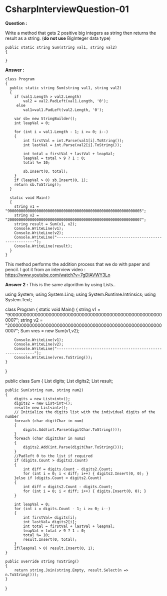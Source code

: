 # CsharpInterviewQuestion-01

**Question :**<br>

Write a method that gets 2 positive big integers as string then returns the result as a string. (**do not use** BigInteger data type)<br>

    public static string Sum(string val1, string val2)
    {
   
    }

**Answer :**<br>

    class Program
    {
      public static string Sum(string val1, string val2)
      {
        if (val1.Length > val2.Length)
            val2 = val2.PadLeft(val1.Length, '0');
         else
            val1=val1.PadLeft(val2.Length, '0');    

        var sb= new StringBuilder();
        int leapVal = 0;

        for (int i = val1.Length - 1; i >= 0; i--) 
        {
            int firstVal = int.Parse(val1[i].ToString());
            int lastVal = int.Parse(val2[i].ToString());

            int total = firstVal + lastVal + leapVal;
            leapVal = total > 9 ? 1 : 0;
            total %= 10;

            sb.Insert(0, total);
        }
        if (leapVal > 0) sb.Insert(0, 1);
        return sb.ToString();
      }

      static void Main()
      {
        string v1 = "900000000000000000000000000000000000000000000000000000000005";
        string v2 = "200000000000000000000000000000000000000000000000000000000007";
        string result = Sum(v1, v2);
        Console.WriteLine(v1);
        Console.WriteLine(v2);
        Console.WriteLine("------------------------------------------------------------");
        Console.WriteLine(result);
      }
    }

This method performs the addition process that we do with paper and pencil. I got it from an interview video :<br>
https://www.youtube.com/watch?v=7gDlAVWY3Lo<br>

**Answer 2 :** This is the same algorithm by using Lists..<br>

using System;
using System.Linq;
using System.Runtime.Intrinsics;
using System.Text;

class Program
{
    static void Main()
    {
        string v1 = "900000000000000000000000000000000000000000000000000000000007";
        string v2 = "200000000000000000000000000000000000000000000000000000000007";
        Sum vres = new Sum(v1,v2);

        Console.WriteLine(v1);
        Console.WriteLine(v2);
        Console.WriteLine("------------------------------------------------------------");
        Console.WriteLine(vres.ToString());
    }
}

public class Sum
{
    List<int> digits;
    List<int> digits2;
    List<int> result;

    public Sum(string num, string num2)
    {       
        digits = new List<int>();
        digits2 = new List<int>();
        result= new List<int>();
        // Initialize the digits list with the individual digits of the number
        foreach (char digitChar in num)
        {
            digits.Add(int.Parse(digitChar.ToString()));
        }
        foreach (char digitChar in num2)
        {
            digits2.Add(int.Parse(digitChar.ToString()));
        }
        //Padleft 0 to the list if required
        if (digits.Count > digits2.Count) 
        { 
            int diff = digits.Count - digits2.Count;
            for (int i = 0; i < diff; i++) { digits2.Insert(0, 0); }
        }else if (digits.Count < digits2.Count) 
        {
            int diff = digits2.Count - digits.Count;
            for (int i = 0; i < diff; i++) { digits.Insert(0, 0); }
        }
        
        int leapVal = 0;
        for (int i = digits.Count - 1; i >= 0; i--) 
        { 
            int firstVal= digits[i];
            int lastVal= digits2[i];
            int total = firstVal + lastVal + leapVal;
            leapVal = total > 9 ? 1 : 0;
            total %= 10;
            result.Insert(0, total);
        }
        if(leapVal > 0) result.Insert(0, 1);
    }

    public override string ToString()
    {    
        return string.Join(string.Empty, result.Select(n => n.ToString()));
    }
}
